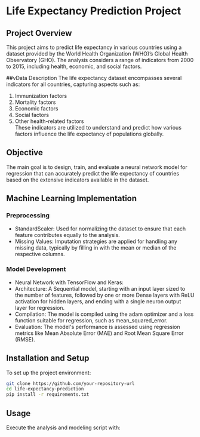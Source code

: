 # Life Expectancy Prediction Project
## Project Overview
This project aims to predict life expectancy in various countries using a dataset provided by the World Health Organization (WHO)’s Global Health Observatory (GHO). The analysis considers a range of indicators from 2000 to 2015, including health, economic, and social factors.

##vData Description
The life expectancy dataset encompasses several indicators for all countries, capturing aspects such as:

1. Immunization factors
2. Mortality factors
3. Economic factors
4. Social factors
5. Other health-related factors  
These indicators are utilized to understand and predict how various factors influence the life expectancy of populations globally.

## Objective
The main goal is to design, train, and evaluate a neural network model for regression that can accurately predict the life expectancy of countries based on the extensive indicators available in the dataset.

## Machine Learning Implementation
### Preprocessing
- StandardScaler: Used for normalizing the dataset to ensure that each feature contributes equally to the analysis.
- Missing Values: Imputation strategies are applied for handling any missing data, typically by filling in with the mean or median of the respective columns.
### Model Development
- Neural Network with TensorFlow and Keras:
- Architecture: A Sequential model, starting with an input layer sized to the number of features, followed by one or more Dense layers with ReLU activation for hidden layers, and ending with a single neuron output layer for regression.
- Compilation: The model is compiled using the adam optimizer and a loss function suitable for regression, such as mean_squared_error.
- Evaluation: The model's performance is assessed using regression metrics like Mean Absolute Error (MAE) and Root Mean Square Error (RMSE).

## Installation and Setup
To set up the project environment:

```bash
git clone https://github.com/your-repository-url
cd life-expectancy-prediction
pip install -r requirements.txt
```

## Usage
Execute the analysis and modeling script with:
```bash
